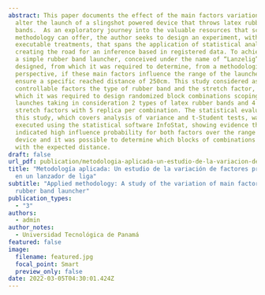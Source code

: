 ```yaml
---
abstract: This paper documents the effect of the main factors variation that
  alter the launch of a slingshot powered device that throws latex rubber
  bands.  As an exploratory journey into the valuable resources that scientific
  methodology can offer, the author seeks to design an experiment, with simple
  executable treatments, that spans the application of statistical analysis
  creating the road for an inference based in registered data. To achieve this,
  a simple rubber band launcher, conceived under the name of “Lanzelig”, was
  designed, from which it was required to determine, from a methodological
  perspective, if these main factors influence the range of the launcher to
  ensure a specific reached distance of 250cm. This study considered as main
  controllable factors the type of rubber band and the stretch factor, from
  which it was required to design randomized block combinations scoping 40
  launches taking in consideration 2 types of latex rubber bands and 4 different
  stretch factors with 5 replica per combination. The statistical evaluation of
  this study, which covers analysis of variance and t-Student tests, was
  executed using the statistical software InfoStat, showing evidence that
  indicated high influence probability for both factors over the range of the
  device and it was possible to determine which blocks of combinations complied
  with the expected distance.
draft: false
url_pdf: publication/metodologia-aplicada-un-estudio-de-la-variacion-de-factores-principales-en-un-lanzador-de-liga/reporte_exp.pdf
title: "Metodología aplicada: Un estudio de la variación de factores principales
  en un lanzador de liga"
subtitle: "Applied methodology: A study of the variation of main factors in a
  rubber band launcher"
publication_types:
  - "3"
authors:
  - admin
author_notes:
  - Universidad Tecnológica de Panamá
featured: false
image:
  filename: featured.jpg
  focal_point: Smart
  preview_only: false
date: 2022-03-05T04:30:01.424Z
---
```

